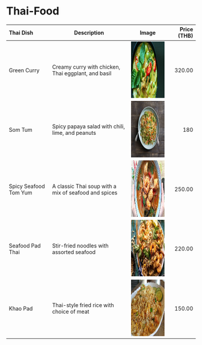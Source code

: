 # Thai-Food

| **Thai Dish**      | **Description**                               | **Image**                                           | **Price (THB)** |
|:----------------------|-----------------------------------------------|:---------------------------------------------------:|-----------------------:|
| Green Curry       | Creamy curry with chicken, Thai eggplant, and basil      | <img src="images/thai-food/green-curry.jpg" alt="Green Curry" width="150" height="150"/>       | 320.00                   |
| Som Tum  | Spicy papaya salad with chili, lime, and peanuts | <img src="images/thai-food/papaya-salad.jpg" alt="Som Tum" width="150" height="150"/> | 180                   |
| Spicy Seafood Tom Yum | A classic Thai soup with a mix of seafood and spices | <img src="images/thai-food/tom-yum-kung.jpg" alt="Spicy Seafood Tom Yum" width="150" height="150"/> | 250.00                   |
| Seafood Pad Thai      | Stir-fried noodles with assorted seafood     | <img src="images/thai-food/pad_thai.jpg" alt="Seafood Pad Thai" width="150" height="150"/>             | 220.00                   |
| Khao Pad       | Thai-style fried rice with choice of meat| <img src="images/thai-food/fried-rice.jpg" alt="Khao Pad" width="150" height="150"/>                 | 150.00                   |
